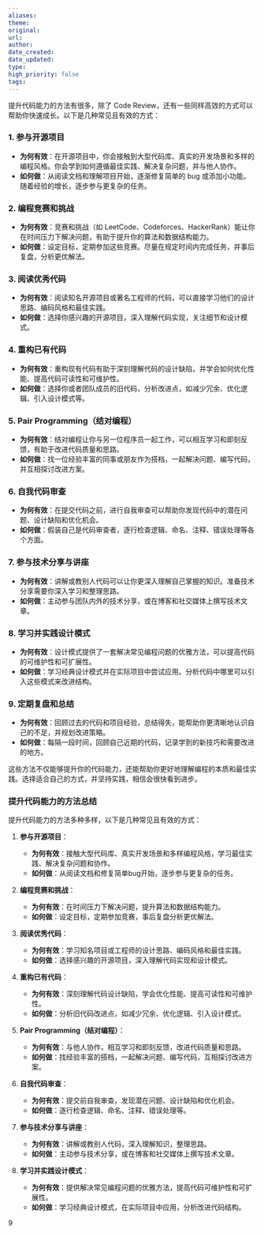 ```yaml
---
aliases: 
theme: 
original: 
url: 
author: 
date_created: 
date_updated: 
type: 
high_priority: false
tags:
---
```

提升代码能力的方法有很多，除了 Code Review，还有一些同样高效的方式可以帮助你快速成长。以下是几种常见且有效的方式：

### 1. **参与开源项目**
   - **为何有效**：在开源项目中，你会接触到大型代码库、真实的开发场景和多样的编程风格。你会学到如何遵循最佳实践、解决复杂问题，并与他人协作。
   - **如何做**：从阅读文档和理解项目开始，逐渐修复简单的 bug 或添加小功能。随着经验的增长，逐步参与更复杂的任务。

### 2. **编程竞赛和挑战**
   - **为何有效**：竞赛和挑战（如 LeetCode、Codeforces、HackerRank）能让你在时间压力下解决问题，有助于提升你的算法和数据结构能力。
   - **如何做**：设定目标，定期参加这些竞赛。尽量在规定时间内完成任务，并事后复盘，分析更优解法。

### 3. **阅读优秀代码**
   - **为何有效**：阅读知名开源项目或著名工程师的代码，可以直接学习他们的设计思路、编码风格和最佳实践。
   - **如何做**：选择你感兴趣的开源项目，深入理解代码实现，关注细节和设计模式。

### 4. **重构已有代码**
   - **为何有效**：重构现有代码有助于深刻理解代码的设计缺陷，并学会如何优化性能、提高代码可读性和可维护性。
   - **如何做**：选择你或者团队成员的旧代码，分析改进点，如减少冗余、优化逻辑、引入设计模式等。

### 5. **Pair Programming（结对编程）**
   - **为何有效**：结对编程让你与另一位程序员一起工作，可以相互学习和即刻反馈，有助于改进代码质量和思路。
   - **如何做**：找一位经验丰富的同事或朋友作为搭档，一起解决问题、编写代码，并互相探讨改进方案。

### 6. **自我代码审查**
   - **为何有效**：在提交代码之前，进行自我审查可以帮助你发现代码中的潜在问题、设计缺陷和优化机会。
   - **如何做**：假装自己是代码审查者，逐行检查逻辑、命名、注释、错误处理等各个方面。

### 7. **参与技术分享与讲座**
   - **为何有效**：讲解或教别人代码可以让你更深入理解自己掌握的知识。准备技术分享需要你深入学习和整理思路。
   - **如何做**：主动参与团队内外的技术分享，或在博客和社交媒体上撰写技术文章。

### 8. **学习并实践设计模式**
   - **为何有效**：设计模式提供了一套解决常见编程问题的优雅方法，可以提高代码的可维护性和可扩展性。
   - **如何做**：学习经典设计模式并在实际项目中尝试应用。分析代码中哪里可以引入这些模式来改进结构。

### 9. **定期复盘和总结**
   - **为何有效**：回顾过去的代码和项目经验，总结得失，能帮助你更清晰地认识自己的不足，并规划改进策略。
   - **如何做**：每隔一段时间，回顾自己近期的代码，记录学到的新技巧和需要改进的地方。

这些方法不仅能够提升你的代码能力，还能帮助你更好地理解编程的本质和最佳实践。选择适合自己的方式，并坚持实践，相信会很快看到进步。

### 提升代码能力的方法总结

提升代码能力的方法多种多样，以下是几种常见且有效的方式：

1. **参与开源项目**：
   - **为何有效**：接触大型代码库、真实开发场景和多样编程风格，学习最佳实践、解决复杂问题和协作。
   - **如何做**：从阅读文档和修复简单bug开始，逐步参与更复杂的任务。

2. **编程竞赛和挑战**：
   - **为何有效**：在时间压力下解决问题，提升算法和数据结构能力。
   - **如何做**：设定目标，定期参加竞赛，事后复盘分析更优解法。

3. **阅读优秀代码**：
   - **为何有效**：学习知名项目或工程师的设计思路、编码风格和最佳实践。
   - **如何做**：选择感兴趣的开源项目，深入理解代码实现和设计模式。

4. **重构已有代码**：
   - **为何有效**：深刻理解代码设计缺陷，学会优化性能、提高可读性和可维护性。
   - **如何做**：分析旧代码改进点，如减少冗余、优化逻辑、引入设计模式。

5. **Pair Programming（结对编程）**：
   - **为何有效**：与他人协作，相互学习和即刻反馈，改进代码质量和思路。
   - **如何做**：找经验丰富的搭档，一起解决问题、编写代码，互相探讨改进方案。

6. **自我代码审查**：
   - **为何有效**：提交前自我审查，发现潜在问题、设计缺陷和优化机会。
   - **如何做**：逐行检查逻辑、命名、注释、错误处理等。

7. **参与技术分享与讲座**：
   - **为何有效**：讲解或教别人代码，深入理解知识，整理思路。
   - **如何做**：主动参与技术分享，或在博客和社交媒体上撰写技术文章。

8. **学习并实践设计模式**：
   - **为何有效**：提供解决常见编程问题的优雅方法，提高代码可维护性和可扩展性。
   - **如何做**：学习经典设计模式，在实际项目中应用，分析改进代码结构。

9